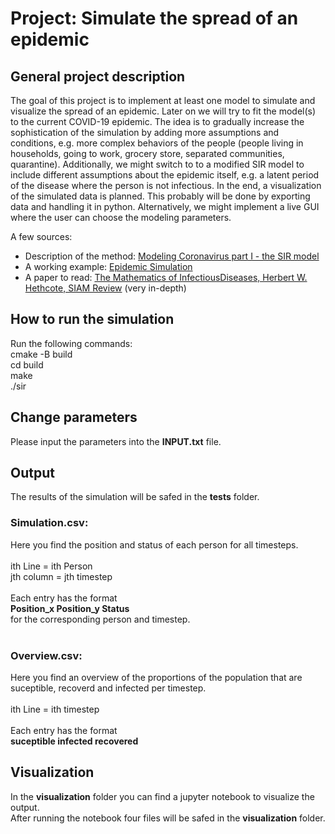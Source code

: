 # Project: Simulate the spread of an epidemic

## General project description
The goal of this project is to implement at least one model to simulate and visualize the spread of an epidemic. Later on we will try to fit the model(s) to the current COVID-19 epidemic. The idea is to gradually increase the sophistication of the simulation by adding more assumptions and conditions, e.g. more complex behaviors of the people (people living in households, going to work, grocery store, separated communities, quarantine). Additionally, we might switch to to a modified SIR model to include different assumptions about the epidemic itself, e.g. a latent period of the disease where the person is not infectious. In the end, a visualization of the simulated data is planned. This probably will be done by exporting data and handling it in python. Alternatively, we might implement a live GUI where the user can choose the modeling parameters.

A few sources:

- Description of the method: [Modeling Coronavirus part I - the SIR model](https://www.davidketcheson.info/2020/03/17/SIR_model.html)
- A working example: [Epidemic Simulation](https://prajwalsouza.github.io/Experiments/Epidemic-Simulation.html)
- A paper to read: [The Mathematics of InfectiousDiseases, Herbert W. Hethcote, SIAM Review](https://epubs.siam.org/doi/pdf/10.1137/S0036144500371907) (very in-depth)

## How to run the simulation
Run the following commands:<br />
cmake -B build<br />
cd build<br />
make<br />
./sir<br />
## Change parameters
Please input the parameters into the **INPUT.txt** file.  <br />

## Output
The results of the simulation will be safed in the **tests** folder. <br />

### Simulation.csv: 
Here you find the position and status of each person for all timesteps. <br />
 <br />
ith Line = ith Person <br />
jth column = jth timestep <br />
 <br />
Each entry has the format  <br />
**Position_x	Position_y	Status** <br />
for the corresponding person and timestep. <br />
 <br />
### Overview.csv: 
Here you find an overview of the proportions of the population that are suceptible, recoverd and infected per timestep. <br />
 <br />
ith Line = ith timestep <br />
 <br />
Each entry has the format  <br />
**suceptible	infected	recovered** <br />

## Visualization
In the **visualization** folder you can find a jupyter notebook to visualize the output. <br />
After running the notebook four files will be safed in the **visualization** folder. <br />

